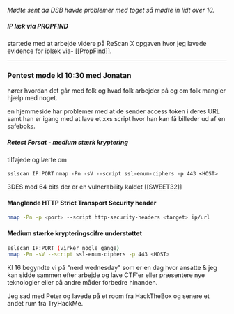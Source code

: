 *Mødte sent da DSB havde problemer med toget så mødte in lidt over 10.*

##### IP læk via PROPFIND
startede med at arbejde videre på ReScan X opgaven hvor jeg lavede evidence for iplæk via- [[PropFind]].

----------------------------
### Pentest møde kl 10:30 med Jonatan
hører hvordan det går med folk og hvad folk arbejder på og om folk mangler hjælp med noget.

en hjemmeside har problemer med at de sender access token i deres URL
samt han er igang med at lave et xxs script hvor han kan få billeder ud af en safeboks.


##### Retest Forsat - medium stærk kryptering 
tilføjede og lærte om

`sslscan IP:PORT`
`nmap -Pn -sV --script ssl-enum-ciphers -p 443 <HOST>`

3DES med 64 bits
der er en vulnerability kaldet [[SWEET32]]


#### Manglende HTTP Strict Transport Security header

```bash
nmap -Pn -p <port> --script http-security-headers <target> ip/url
```


#### Medium stærke krypteringscifre understøttet

```bash
sslscan IP:PORT (virker nogle gange)
nmap -Pn -sV --script ssl-enum-ciphers -p 443 <HOST>
```



Kl 16 begyndte vi på "nerd wednesday" som er en dag hvor ansatte & jeg kan sidde sammen efter arbejde og lave CTF'er eller præsentere nye teknologier eller på andre måder forbedre hinanden.

Jeg sad med Peter og lavede på et room fra HackTheBox og senere et andet rum fra TryHackMe.

